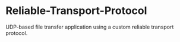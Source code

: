 # Reliable-Transport-Protocol
UDP-based file transfer application using a custom reliable transport protocol.
